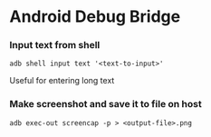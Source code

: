 # Android Debug Bridge

### Input text from shell

```
adb shell input text '<text-to-input>'
```

Useful for entering long text

### Make screenshot and save it to file on host

```
adb exec-out screencap -p > <output-file>.png
```
